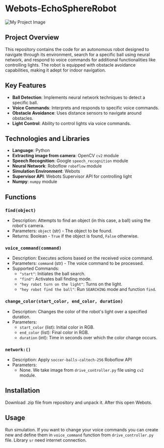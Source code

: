 
# Webots-EchoSphereRobot

![My Project Image](/images/myimage.png)

## Project Overview
This repository contains the code for an autonomous robot designed to navigate through its environment, search for a specific ball using neural network, and respond to voice commands for additional functionalities like controlling lights. The robot is equipped with obstacle avoidance capabilities, making it adept for indoor navigation.

## Key Features
- **Ball Detection**: Implements neural network techniques to detect a specific ball.
- **Voice Commands**: Interprets and responds to specific voice commands.
- **Obstacle Avoidance**: Uses distance sensors to navigate around obstacles.
- **Light Control**: Ability to control lights via voice commands.

## Technologies and Libraries
- **Language**: Python
- **Extracting image from camera**: OpenCV `cv2` module
- **Speech Recognition**: Google `speech_recognition` module
- **Neural Network**: Roboflow `roboflow` module
- **Simulation Environment**: Webots
- **Supervisor API**: Webots Supervisor API for controlling light
- **Numpy**: `numpy` module

## Functions

### `find(object)`
- Description: Attempts to find an object (in this case, a ball) using the robot's camera.
- Parameters: `object` (str) - The object to be found.
- Returns: Boolean - `True` if the object is found, `False` otherwise.

### `voice_command(command)`
- Description: Executes actions based on the received voice command.
- Parameters: `command` (str) - The voice command to be processed.
- Supported Commands: 
  - `"start"`: Initiates the ball search.
  - `"find"`: Activates ball finding mode.
  - `"hey robot turn on the light"`: Turns on the light.
  - `"hey robot find the ball"`: Run `SEARCHING` mode and function `find`.

### `change_color(start_color, end_color, duration)`
- Description: Changes the color of the robot's light over a specified duration.
- Parameters: 
  - `start_color` (list): Initial color in RGB.
  - `end_color` (list): Final color in RGB.
  - `duration` (int): Time in seconds over which the color change occurs.

### `network:()`
- Description: Apply `soccer-balls-caltech-256` Roboflow API
- Parameters: 
	- None. We take image from `drive_controller.py` file using `cv2` module. 

## Installation
Download .zip file from repository and unpack it. After this open Webots.

## Usage
Run simulation. If you want to change your voice commands you can create new and define them in `voice_command` function from `drive_controller.py` file. Library `sr` need internet connection.
